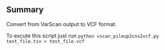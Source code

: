 ## Summary
Convert from VarScan output to VCF format.

To excute this script just run `python vscan_pileup2cns2vcf.py test_file.tsv > test_file.vcf`
